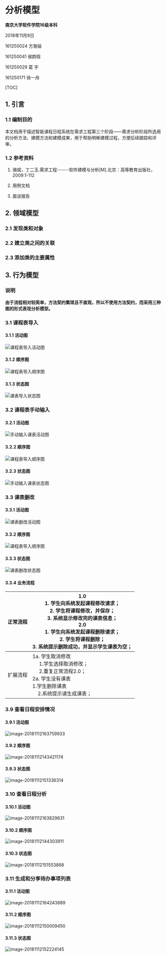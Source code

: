 # 分析模型



**南京大学软件学院16级本科**

2018年11月9日



161250024 方渤镕

161250041 侯韵晗

161250029 葛    宇

161250171 徐一舟

[TOC]

## 1. 引言

### 1.1 编制目的

​	本文档用于描述智能课程日程系统在需求工程第三个阶段——需求分析阶段所选用的分析方法、建模方法和建模成果，用于帮助明晰建模过程，方便后续跟踪和评审。

### 1.2 参考资料

1. 骆斌，丁二玉.需求工程------软件建模与分析[M].北京：高等教育出版社，2009:1-112

2. 用例文档

3. 面谈报告

## 2. 领域模型

### 2.1 发现类和对象



### 2.2 建立类之间的关联



### 2.3 添加类的主要属性



## 3. 行为模型

### 说明

​	**由于流程相对较简单，方法契约繁琐且不直观，所以不使用方法契约，而采用三种图的形式表现分析模型。**

### 3.1 课程表导入

#### 3.1.1 活动图
![课程表导入活动图](./课程表导入活动图.png)

#### 3.1.2 顺序图
![课程表导入顺序图](./课程表导入顺序图.png)

#### 3.1.3 状态图
![课表导入状态图](./课表导入状态图.png)



### 3.2 课程表手动输入

#### 3.2.1 活动图
![手动输入课表活动图](./手动输入课表活动图.png)

#### 3.2.2 顺序图
![课程表导入顺序图](./课程表导入顺序图.png)

#### 3.2.3 状态图
![手动输入课表状态图](./手动输入课表状态图.png)

### 3.3 课表删改

#### 3.3.1 活动图
![课表删改活动图](./课表删改活动图.png)

#### 3.3.2 顺序图
![课程表导入顺序图](./课程表导入顺序图.png)

#### 3.3.3 状态图
![课表删改状态图](./课表删改状态图.png)

#### 3.3.4 业务流程
| 正常流程 | 1.0                    </br>                                                                                                                                         1. 学生向系统发起课程修改请求； </br>                                                                                                         2. 学生将课程修改，并保存；       </br>                                                                                                          3.  系统显示修改完的课表信息；        </br>                                                                                                    2.0                                   </br>                                                                                                                            1. 学生向系统发起课程删除请求；</br>                                                                                                           2. 学生将课程删除；             </br>                                                                                                                                  3. 系统提示删除成功，并显示学生课表为空；</br> |
| -------- | ------------------------------------------------------------ |
| 扩展流程 | 1a.  学生取消修改      </br>                                                                                                                                  1.学生选择取消修改； </br>                                                                                                                                  2.重复正常流程2.0； </br>                                                                                                                              2a. 学生没有课表    </br>                                                                                                                                   1.学生删除课表     </br>                                                                                                                                     2.系统提示请生成课表；</br> |

### 3.9 查看日程安排情况

#### 3.9.1 活动图

![image-20181112163759933](分析模型.assets/image-20181112163759933.png)

#### 3.9.2 顺序图

![image-20181112143421174](%E5%88%86%E6%9E%90%E6%A8%A1%E5%9E%8B.assets/image-20181112143421174.png)

#### 3.9.3 状态图

![image-20181112151336314](%E5%88%86%E6%9E%90%E6%A8%A1%E5%9E%8B.assets/image-20181112151336314.png)

### 3.10 查看日程分析

#### 3.10.1 活动图

![image-20181112163829631](分析模型.assets/image-20181112163829631.png)

#### 3.10.2 顺序图

![image-20181112144303911](%E5%88%86%E6%9E%90%E6%A8%A1%E5%9E%8B.assets/image-20181112144303911.png)

#### 3.10.3 状态图

![image-20181112151553868](%E5%88%86%E6%9E%90%E6%A8%A1%E5%9E%8B.assets/image-20181112151553868.png)

### 3.11 生成和分享待办事项列表

#### 3.11.1 活动图

![image-20181112164243889](分析模型.assets/image-20181112164243889.png)

#### 3.11.2 顺序图

![image-20181112150009450](%E5%88%86%E6%9E%90%E6%A8%A1%E5%9E%8B.assets/image-20181112150009450.png)

#### 3.11.3 状态图

![image-20181112152224145](%E5%88%86%E6%9E%90%E6%A8%A1%E5%9E%8B.assets/image-20181112152224145.png)